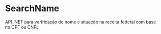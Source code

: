 # SearchName
 API .NET para verificação de nome e situação na receita federal com base no CPF ou CNPJ
